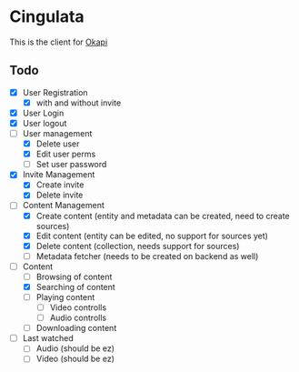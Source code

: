 # Cingulata
This is the client for [Okapi](https://github.com/ffamilyfriendly/okapi)

## Todo
- [X] User Registration
  - [X] with and without invite
- [X] User Login
- [X] User logout
- [ ] User management
  - [X] Delete user
  - [X] Edit user perms
  - [ ] Set user password
- [X] Invite Management
  - [X] Create invite
  - [X] Delete invite
- [ ] Content Management
  - [X] Create content (entity and metadata can be created, need to create sources)
  - [X] Edit content (entity can be edited, no support for sources yet)
  - [X] Delete content (collection, needs support for sources)
  - [ ] Metadata fetcher (needs to be created on backend as well)
- [ ] Content
  - [ ] Browsing of content
  - [X] Searching of content
  - [ ] Playing content
    - [ ] Video controlls
    - [ ] Audio controlls
  - [ ] Downloading content
- [ ] Last watched
  - [ ] Audio (should be ez)
  - [ ] Video (should be ez)